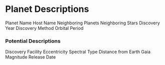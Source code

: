 # Planet Descriptions
Planet Name
Host Name
Neighboring Planets
Neighboring Stars
Discovery Year
Discovery Method
Orbital Period

### Potential Descriptions
Discovery Facility
Eccentricity
Spectral Type
Distance from Earth
Gaia Magnitude
Release Date